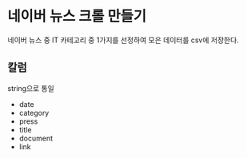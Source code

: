 # 네이버 뉴스 크롤 만들기
네이버 뉴스 중 IT 카테고리 중 1가지를 선정하여 모은 데이터를 csv에 저장한다.
## 칼럼
string으로 통일
- date
- category
- press
- title
- document
- link